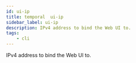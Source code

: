 ```yaml
---
id: ui-ip
title: temporal  ui-ip
sidebar_label: ui-ip
description: IPv4 address to bind the Web UI to.
tags:
    - cli
---
```


IPv4 address to bind the Web UI to.
